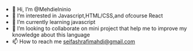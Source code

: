 - 👋 Hi, I’m @Mehdielninio
- 👀 I’m interested in Javascript,HTML/CSS,and ofcourse React
- 🌱 I’m currently learning javascript
- 💞️ I’m looking to collaborate on mini project that help me to improve my knowledge about this language
- 📫 How to reach me seifashrafimahdi@gmail.com

<!---
Mehdielninio/Mehdielninio is a ✨ special ✨ repository because its `README.md` (this file) appears on your GitHub profile.
You can click the Preview link to take a look at your changes.
--->
